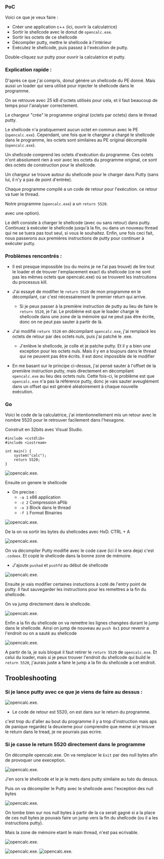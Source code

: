 ### PoC

Voici ce que je veux faire :

- Créer une application c++ (ici, ouvrir la calculatrice)
- Sortir le shellcode avec le donut de `opencalc.exe`.
- Sortir les octets de ce shellcode
- Décompiler putty, mettre le shellcode à l'intérieur
- Exécutez le shellcode, puis passez à l'exécution de putty.

Double-cliquez sur putty pour ouvrir la calculatrice et putty.

### Explication rapide :

D'après ce que j'ai compris, donut génère un shellcode du PE donné. Mais aussi un loader qui sera utilisé pour injecter le shellcode dans le programme.

On se retrouve avec 25 kB d'octets utilisés pour cela, et il faut beaucoup de temps pour l'analyser correctement.

Le chargeur "crée" le programme original (octets par octets) dans le thread putty.

Le shellcode n'a pratiquement aucun octet en commun avec le PE (`opencalc.exe`).
Cependant, une fois que le chargeur a chargé le shellcode dans le programme, les octets sont similaires au PE original décompilé (`opencalc.exe`).

Un shellcode comprend les octets d'exécution du programme. Ces octets n'ont absolument rien à voir avec les octets du programme original, ce sont des octets de construction pour le shellcode.

Un chargeur se trouve autour du shellcode pour le charger dans Putty (sans lui, il n'y a pas de point d'entrée).


Chaque programme compilé a un code de retour pour l'exécution. ce retour va tuer le thread.

Notre programme (`opencalc.exe`) a un `return 5520`.

avec une option).


Le défi consiste à charger le shellcode (avec ou sans retour) dans putty. Continuez à exécuter le shellcode jusqu'à la fin, ou dans un nouveau thread qui ne se tuera pas tout seul, si vous le souhaitez.
Enfin, une fois ceci fait, nous passerons aux premières instructions de putty pour continuer à exécuter putty.



### Problèmes rencontrés :

- Il est presque impossible (ou du moins je ne l'ai pas trouvé) de lire tout le loader et de trouver l'emplacement exact du shellcode (ce ne sont pas les mêmes octets que opencalc.exe) où se trouvent les instrcutions du processus kill.

- J'ai essayé de modifier le `return 5520` de mon programme en le décompilant, car c'est nécessairement le premier return qui arrive.
    - Si je peux passer à la première instruction de putty au lieu de faire le `return 5520`, je l'ai.
Le problème est que le loader charge le shellcode dans une zone de la mémoire qui ne peut pas être écrite, donc on ne peut pas sauter à partir de là.


- J'ai modifié `return 5520` en décompilant `opencalc.exe`, j'ai remplacé les octets de retour par des octets nuls, puis j'ai patché le .exe.
    - J'enlève le shellcode, je colle et je patche putty. Et il y a bien une exception pour les octets nuls. Mais il y en a toujours dans le thread qui ne peuvent pas être écrits. Il est donc impossible de le modifier


- En me basant sur le principe ci-dessus, j'ai pensé sauter à l'offset de la première instruction putty, mais directement en décompilant `opencalc.exe` au lieu des octets nuls. Cette fois-ci, le problème est que `opencalc.exe` n'a pas la référence putty, donc je vais sauter aveuglément dans un offset qui est généré aléatoirement à chaque nouvelle exécution.


### Go

Voici le code de la calculatrice, j'ai intentionnellement mis un retour avec le nombre 5520 pour le retrouver facilement dans l'hexagone.

Construit en 32bits avec Visual Studio.

```
#include <cstdlib>
#include <iostream>

int main() {
    system("calc");
    return 5520;
}

```
![opencalc.exe](./img/opencalc.gif).

Ensuite on genere le shellcode

- On precise :
    - `-a 1` x86 application
    - `-z 2` Compression aPlib
    - `-x 3` Block dans le thread
    - `-f 1` Format Binairies

![opencalc.exe](./img/shellcode.png).


De la on va sortir les bytes du shellcodes avec HxD.  CTRL + A


![opencalc.exe](./img/hxd.png).


On va décompiler Putty modifié avec le code cave (ici il le sera deja) c'est `.codeex`.
Et copié le shellcode dans la bonne zone de mémoire.
- J'ajoute `pushad` et `pushfd` au début de shellcode

![opencalc.exe](./img/puttyshell.gif).

Ensuite je vais modifier certaines instuctions à coté de l'entry point de putty.
Il faut sauvegarder les instructions pour les remettres a la fin du shellcode.

On va jump directement dans le shellcode.

![opencalc.exe](./img/puttyshelljmp.gif).

Enfin a la fin du shellcode on va remettre les lignes changées durant le jump dans le shellcode. Ainsi on jump de nouveau au `push 0x1` pour revenir a l'endroit ou on a sauté au shellcode

![opencalc.exe](./img/shelljmp.png).


A partir de la, je suis bloqué il faut retirer le `return 5520` de `opencalc.exe`. Et celui du loader, mais si je peux trouver l'endroit du shellcode qui build le `return 5520`, j'aurais juste a faire le jump a la fin du shellcode a cet endroit.


## Troobleshooting

### Si je lance putty avec ce que je viens de faire au dessus : 

![opencalc.exe](./img/puttyplusshell.gif).

- Le code de retour est 5520, on est dans sur le return du programme.

c'est trop du d'aller au bout du programme il y a trop d'instruction mais aps de panique regardez la deuxieme pour comprendre que meme si je trouve le return dans le tread, je ne pourrais pas ecrire.

### Si je casse le return 5520 directement dans le programme

On décompile opencalc.exe.
On va remplacer le `Exit` par des null bytes afin de provoquer une exeception.

![opencalc.exe](./img/shellexit.png).

J'en sors le shellcode et le je le mets dans putty similaire au tuto du dessus.

Puis on va décompiler le Putty avec le shellcode avec l'exception des null bytes

![opencalc.exe](./img/shellcodenullbytes.gif).

On tombe bien sur nos null bytes à partir de la ca serait gagné si a la place de ces null bytes je pouvais faire un jump vers la fin du shellcode (ou il a les instructions putty).

Mais la zone de mémoire etant le main thread, n'est pas ecrivable.

![opencalc.exe](./img/errorecritable.gif).

![opencalc.exe](./img/error1.png).
![opencalc.exe](./img/error2.png).
